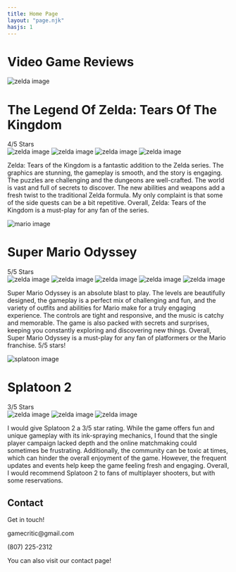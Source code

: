 ```yaml
---
title: Home Page
layout: "page.njk"
hasjs: 1
---
```


<link rel="preconnect" href="https://fonts.googleapis.com">
<link rel="preconnect" href="https://fonts.gstatic.com" crossorigin>
<link href="https://fonts.googleapis.com/css2?family=Roboto:ital,wght@0,100;0,300;0,400;0,500;0,700;0,900;1,100;1,300;1,400;1,500;1,700;1,900&display=swap" rel="stylesheet">



<div class="entirePage">


<h1 class="sub-title">Video Game Reviews</h1>


<!-- Zelda -->
<div class="game-Div">
     <img class="homePageImages" src="Images/zelda.jpg" alt="zelda image">
     <div class="starsAndText">
     <h1>The Legend Of Zelda: Tears Of The Kingdom</h1>
     <div class="starsText">4/5 Stars</div> 
          <div class="stars">
               <img src="Images/starred.png" alt="zelda image">  
               <img src="Images/starred.png" alt="zelda image">  
               <img src="Images/starred.png" alt="zelda image">  
               <img src="Images/starred.png" alt="zelda image">  
          </div>
          <p>Zelda: Tears of the Kingdom is a fantastic addition to the Zelda series. The graphics are stunning, the gameplay is smooth, and the story is engaging. The puzzles are challenging and the dungeons are well-crafted. The world is vast and full of secrets to discover. The new abilities and weapons add a fresh twist to the traditional Zelda formula. My only complaint is that some of the side quests can be a bit repetitive. Overall, Zelda: Tears of the Kingdom is a must-play for any fan of the series.</p>
     </div>
</div>





<!-- MARIO -->

<div class="game-Div">
     <img class="homePageImages" src="Images/mario.jpg" alt="mario image">
     <div class="starsAndText">
     <h1>Super Mario Odyssey</h1>
     <div class="starsText">5/5 Stars</div> 
          <div class="stars">
               <img src="Images/starred.png" alt="zelda image">  
               <img src="Images/starred.png" alt="zelda image">  
               <img src="Images/starred.png" alt="zelda image">  
               <img src="Images/starred.png" alt="zelda image">  
               <img src="Images/starred.png" alt="zelda image">      
          </div>
          <p>Super Mario Odyssey is an absolute blast to play. The levels are beautifully designed, the gameplay is a perfect mix of challenging and fun, and the variety of outfits and abilities for Mario make for a truly engaging experience. The controls are tight and responsive, and the music is catchy and memorable. The game is also packed with secrets and surprises, keeping you constantly exploring and discovering new things. Overall, Super Mario Odyssey is a must-play for any fan of platformers or the Mario franchise. 5/5 stars!</p>
     </div>
</div>



<!-- SPLATOON -->


<div class="game-Div">
     <img class="homePageImages" src="Images/splatoontwo.jpg" alt="splatoon image">
     <div class="starsAndText">
     <h1>Splatoon 2</h1>
     <div class="starsText">3/5 Stars</div> 
          <div class="stars">
               <img src="Images/starred.png" alt="zelda image">  
               <img src="Images/starred.png" alt="zelda image">  
              <img src="Images/starred.png" alt="zelda image">  
          </div>
          <p>I would give Splatoon 2 a 3/5 star rating. While the game offers fun and unique gameplay with its ink-spraying mechanics, I found that the single player campaign lacked depth and the online matchmaking could sometimes be frustrating. Additionally, the community can be toxic at times, which can hinder the overall enjoyment of the game. However, the frequent updates and events help keep the game feeling fresh and engaging. Overall, I would recommend Splatoon 2 to fans of multiplayer shooters, but with some reservations.</p>
     </div>
</div>








</div>


<div class="footer"> 
        <h2>Contact</h2>
        <p>Get in touch!</p>
        <p>gamecritic@gmail.com</p>
        <p>(807) 225-2312</p>
        <p>You can also visit our contact page!</p>
    </div>